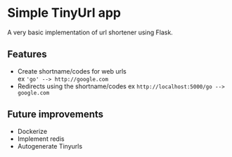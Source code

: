 # Simple TinyUrl app

A very basic implementation of url shortener using Flask.

## Features
* Create shortname/codes for web urls  
ex `'go' --> http://google.com`
* Redirects using the shortname/codes
ex `http://localhost:5000/go --> google.com`

## Future improvements
* Dockerize
* Implement redis
* Autogenerate Tinyurls
